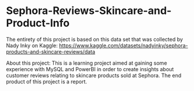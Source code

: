 # Sephora-Reviews-Skincare-and-Product-Info

The entirety of this project is based on this data set that was collected by Nady Inky on Kaggle: https://www.kaggle.com/datasets/nadyinky/sephora-products-and-skincare-reviews/data

About this project:
This is a learning project aimed at gaining some experience with MySQL and PowerBI in order to create insights about customer reviews relating to skincare products sold at Sephora.
The end product of this project is a report.
